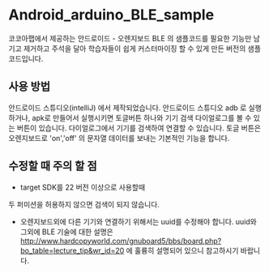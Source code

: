# Android_arduino_BLE_sample
코코아팹에서 제공하는 안드로이드 - 오렌지보드 BLE 의 샘플코드를 필요한 기능만 남기고 제거하고 주석을 달아 학습자들이 쉽게 커스터마이징 할 수 있게 만든 버전의 샘플코드입니다.

## 사용 방법

안드로이드 스튜디오(intelliJ) 에서 제작되었습니다. 안드로이드 스튜디오 adb 로 실행하거나, apk로 만들어서 실행시키면 토글버튼 하나와 기기 검색 다이얼로그를 볼 수 있는 버튼이 있습니다. 다이얼로그에서 기기를 검색하여 연결할 수 있습니다. 토글 버튼은 오렌지보드로 'on','off' 의 문자열 데이터를 보내는 기본적인 기능을 합니다. 

## 수정할 때 주의 할 점

- target SDK를 22 버전 이상으로 사용할때 
<uses-permission android:name="android.permission.ACCESS_FINE_LOCATION" />
<uses-permission android:name="android.permission.ACCESS_COARSE_LOCATION" />
두 퍼미션을 허용하지 않으면 검색이 되지 않습니다.

- 오렌지보드외에 다른 기기와 연결하기 위해서는 uuid를 수정해야 합니다. uuid와 그외에 BLE 기술에 대한 설명은 http://www.hardcopyworld.com/gnuboard5/bbs/board.php?bo_table=lecture_tip&wr_id=20 에 훌륭히 설명되어 있으니 참고하시기 바랍니다.


